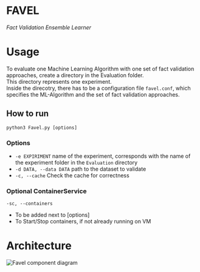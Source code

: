 FAVEL
=
<i>Fact Validation Ensemble Learner</i>

# Usage
To evaluate one Machine Learning Algorithm with one set of fact validation approaches, create a directory in the Evaluation folder.\
This directory represents one experiment. \
Inside the direcotry, there has to be a configuration file ```favel.conf```, which specifies the ML-Algorithm and the set of fact validation approaches.

## How to run

```
python3 Favel.py [options]
```

### Options
* ```-e EXPIRIMENT``` name of the experiment, corresponds with the name of the experiment folder in the ```Evaluation``` directory
* ```-d DATA, --data DATA``` path to the dataset to validate
* ```-c, --cache``` Check the cache for correctness

### Optional ContainerService
  ```-sc, --containers``` 
+ To be added next to [options]
+ To Start/Stop containers, if not already running on VM

# Architecture
![Favel component diagram](FavelArchitecture.png)

